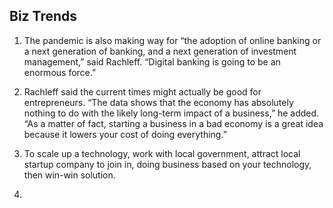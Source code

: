 
## Biz Trends
1. The pandemic is also making way for “the adoption of online banking or a next generation of banking, and a next generation of investment management,” said Rachleff. “Digital banking is going to be an enormous force.”

2. Rachleff said the current times might actually be good for entrepreneurs. “The data shows that the economy has absolutely nothing to do with the likely long-term impact of a business,” he added. “As a matter of fact, starting a business in a bad economy is a great idea because it lowers your cost of doing everything.”

3. To scale up a technology, work with local government, attract local startup company to join in, doing business based on your technology, then win-win solution. 

4. 
